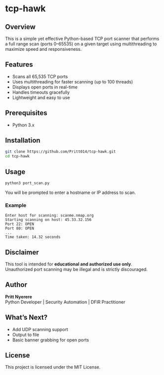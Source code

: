 # tcp-hawk

## Overview
This is a simple yet effective Python-based TCP port scanner that performs a full range scan (ports 0–65535) on a given target using multithreading to maximize speed and responsiveness.

## Features
- Scans all 65,535 TCP ports
- Uses multithreading for faster scanning (up to 100 threads)
- Displays open ports in real-time
- Handles timeouts gracefully
- Lightweight and easy to use

## Prerequisites 
- Python 3.x

## Installation
```bash
git clone https://github.com/Pritt014/tcp-hawk.git
cd tcp-hawk
```

## Usage
```bash
python3 port_scan.py
```
You will be prompted to enter a hostname or IP address to scan.

### Example
```
Enter host for scanning: scanme.nmap.org
Starting scanning on host: 45.33.32.156
Port 22: OPEN
Port 80: OPEN
...
Time taken: 14.32 seconds
```

## Disclaimer
This tool is intended for **educational and authorized use only**. Unauthorized port scanning may be illegal and is strictly discouraged.

## Author
**Pritt Nyerere**  
Python Developer | Security Automation | DFIR Practitioner

## What’s Next?
- Add UDP scanning support
- Output to file
- Basic banner grabbing for open ports

## License
This project is licensed under the MIT License.
